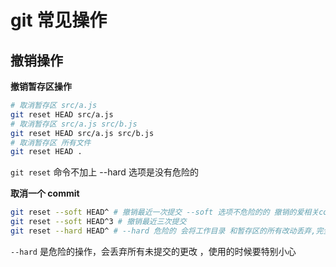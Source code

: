 # git 常见操作

## 撤销操作

**撤销暂存区操作**

```bash
# 取消暂存区 src/a.js
git reset HEAD src/a.js
# 取消暂存区 src/a.js src/b.js
git reset HEAD src/a.js src/b.js
# 取消暂存区 所有文件
git reset HEAD .
```

`git reset` 命令不加上 --hard 选项是没有危险的

**取消一个 commit**

```bash
git reset --soft HEAD^ # 撤销最近一次提交 --soft 选项不危险的的 撤销的爱相关commit的 改动会保留在工作目录
git reset --soft HEAD^3 # 撤销最近三次提交
git reset --hard HEAD^ # --hard 危险的 会将工作目录 和暂存区的所有改动丢弃,完全回到HEAD的新位置
```

`--hard` 是危险的操作，会丢弃所有未提交的更改 ，使用的时候要特别小心
